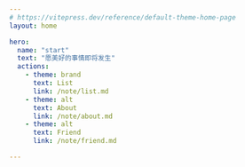 ```yaml
---
# https://vitepress.dev/reference/default-theme-home-page
layout: home

hero:
  name: "start"
  text: "愿美好的事情即将发生"
  actions:
    - theme: brand
      text: List
      link: /note/list.md
    - theme: alt
      text: About
      link: /note/about.md
    - theme: alt
      text: Friend
      link: /note/friend.md

---
```

